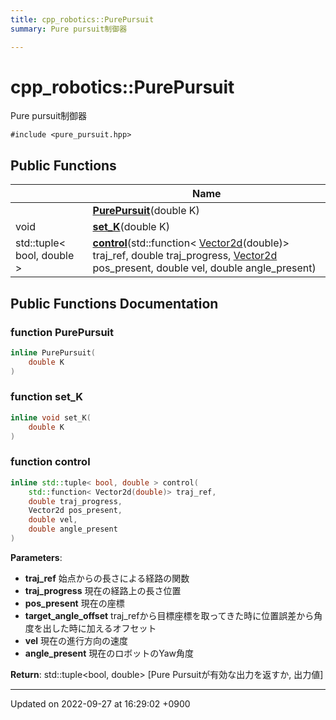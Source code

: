 ```yaml
---
title: cpp_robotics::PurePursuit
summary: Pure pursuit制御器 

---
```


# cpp_robotics::PurePursuit



Pure pursuit制御器 


`#include <pure_pursuit.hpp>`

## Public Functions

|                | Name           |
| -------------- | -------------- |
| | **[PurePursuit](/cpp_robotics/doxybook/Classes/classcpp__robotics_1_1PurePursuit/#function-purepursuit)**(double K) |
| void | **[set_K](/cpp_robotics/doxybook/Classes/classcpp__robotics_1_1PurePursuit/#function-set-k)**(double K) |
| std::tuple< bool, double > | **[control](/cpp_robotics/doxybook/Classes/classcpp__robotics_1_1PurePursuit/#function-control)**(std::function< [Vector2d](/cpp_robotics/doxybook/Namespaces/namespacecpp__robotics/#using-vector2d)(double)> traj_ref, double traj_progress, [Vector2d](/cpp_robotics/doxybook/Namespaces/namespacecpp__robotics/#using-vector2d) pos_present, double vel, double angle_present) |

## Public Functions Documentation

### function PurePursuit

```cpp
inline PurePursuit(
    double K
)
```


### function set_K

```cpp
inline void set_K(
    double K
)
```


### function control

```cpp
inline std::tuple< bool, double > control(
    std::function< Vector2d(double)> traj_ref,
    double traj_progress,
    Vector2d pos_present,
    double vel,
    double angle_present
)
```


**Parameters**: 

  * **traj_ref** 始点からの長さによる経路の関数 
  * **traj_progress** 現在の経路上の長さ位置 
  * **pos_present** 現在の座標 
  * **target_angle_offset** traj_refから目標座標を取ってきた時に位置誤差から角度を出した時に加えるオフセット 
  * **vel** 現在の進行方向の速度 
  * **angle_present** 現在のロボットのYaw角度 


**Return**: std::tuple<bool, double> [Pure Pursuitが有効な出力を返すか, 出力値] 

-------------------------------

Updated on 2022-09-27 at 16:29:02 +0900